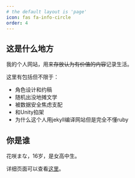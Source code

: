 ```yaml
---
# the default layout is 'page'
icon: fas fa-info-circle
order: 4
---
```


## 这是什么地方

我的个人网站，用来~~存放认为有价值的内容~~记录生活。

这里有包括但不限于：

- 角色设计和约稿
- 随机出没地摊文学
- 被数据安全焦虑支配
- 和Unity掐架
- 为什么这个人用jekyll编译网站但是完全不懂ruby

## 你是谁

花咲まな，16岁，是女高中生。

详细页面可以查看[这里](https://manalogue.kilakila.cc/mana)。

